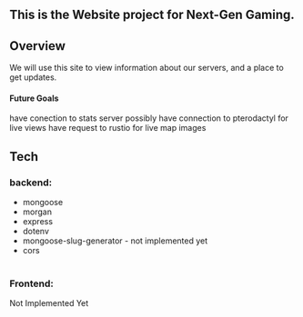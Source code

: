 ## This is the Website project for Next-Gen Gaming.

## Overview

We will use this site to view information about our servers, and a place to get updates.

#### Future Goals
have conection to stats server
possibly have connection to pterodactyl for live views
have request to rustio for live map images

## Tech

### backend:

*   mongoose
*   morgan
*   express
*   dotenv 
*   mongoose-slug-generator - not implemented yet
*   cors  
     

### Frontend:

Not Implemented Yet

